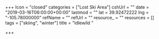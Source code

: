 +++
Icon = "closed"
categories = ["Lost Ski Area"]
cshUrl = ""
date = "2019-03-16T06:00:00+00:00"
lastmod = ""
lat = 39.92472222
lng = "-105.78000000"
refName = ""
refUrl = ""
resource_ = ""
resources = []
tags = ["skiing", "winter"]
title = "Idlewild "

+++
